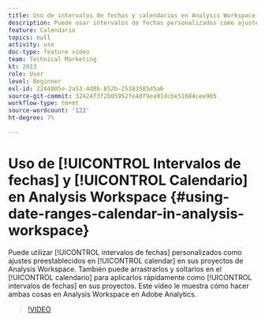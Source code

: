 ```yaml
---
title: Uso de intervalos de fechas y calendarios en Analysis Workspace
description: Puede usar intervalos de fechas personalizados como ajustes preestablecidos en el calendario de sus proyectos de Analysis Workspace. También puede arrastrarlos y colocarlos en el calendario para aplicarlos rápidamente como intervalos de fechas en los proyectos. Este vídeo le muestra cómo hacer ambas cosas en Analysis Workspace en Adobe Analytics.
feature: Calendario
topics: null
activity: use
doc-type: feature video
team: Technical Marketing
kt: 2013
role: User
level: Beginner
exl-id: 2244005e-2a53-4d8b-852b-25383585d5a6
source-git-commit: 32424f3f2b05952fe4df9ea91dcbe51684cee905
workflow-type: tm+mt
source-wordcount: '122'
ht-degree: 7%

---
```


# Uso de [!UICONTROL Intervalos de fechas] y [!UICONTROL Calendario] en Analysis Workspace {#using-date-ranges-calendar-in-analysis-workspace}

Puede utilizar [!UICONTROL intervalos de fechas] personalizados como ajustes preestablecidos en [!UICONTROL calendar] en sus proyectos de Analysis Workspace. También puede arrastrarlos y soltarlos en el [!UICONTROL calendario] para aplicarlos rápidamente como [!UICONTROL intervalos de fechas] en sus proyectos. Este vídeo le muestra cómo hacer ambas cosas en Analysis Workspace en Adobe Analytics.

>[!VIDEO](https://video.tv.adobe.com/v/23973/?quality=12)
